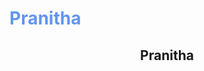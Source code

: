 <!DOCTYPE html>
<html lang="en">
<head>
    <meta charset="UTF-8">
    <meta name="viewport" content="width=device-width, initial-scale=1.0">
    <title>inline lo css impliment cheyyadam</title>
</head>
<body>
    <h1 style="color: cornflowerblue"> Pranitha </h1>
    <h2 style="text-align: center"> Pranitha </h2>
    <h3 style="color: deeppink;text-align: center;"Pranitha</h3>
    
</body>
</html>
